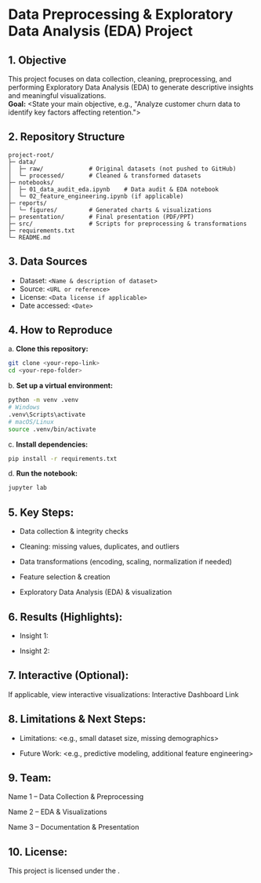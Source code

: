 # Data Preprocessing & Exploratory Data Analysis (EDA) Project

## 1. Objective
This project focuses on data collection, cleaning, preprocessing, and performing Exploratory Data Analysis (EDA) to generate descriptive insights and meaningful visualizations.  
**Goal:** <State your main objective, e.g., "Analyze customer churn data to identify key factors affecting retention.">

## 2. Repository Structure
```plaintext
project-root/
├─ data/
│  ├─ raw/             # Original datasets (not pushed to GitHub)
│  └─ processed/       # Cleaned & transformed datasets
├─ notebooks/
│  ├─ 01_data_audit_eda.ipynb    # Data audit & EDA notebook
│  └─ 02_feature_engineering.ipynb (if applicable)
├─ reports/
│  └─ figures/         # Generated charts & visualizations
├─ presentation/       # Final presentation (PDF/PPT)
├─ src/                # Scripts for preprocessing & transformations
├─ requirements.txt
└─ README.md
```

## 3. Data Sources
- Dataset: `<Name & description of dataset>`
- Source: `<URL or reference>`
- License: `<Data license if applicable>`
- Date accessed: `<Date>`

## 4. How to Reproduce
a. **Clone this repository:**
   ``` bash
   git clone <your-repo-link>
   cd <your-repo-folder>
   ```

b. **Set up a virtual environment:**
   ``` bash
   python -m venv .venv
   # Windows
   .venv\Scripts\activate
   # macOS/Linux
   source .venv/bin/activate

   ```

c. **Install dependencies:**
   ``` bash
   pip install -r requirements.txt
   ```

d. **Run the notebook:**
   ``` bash
   jupyter lab
   ```

## 5. Key Steps:
- Data collection & integrity checks

- Cleaning: missing values, duplicates, and outliers

- Data transformations (encoding, scaling, normalization if needed)

- Feature selection & creation

- Exploratory Data Analysis (EDA) & visualization

## 6. Results (Highlights):
- Insight 1: <Your key finding>

- Insight 2: <Another important observation>

## 7. Interactive (Optional):
If applicable, view interactive visualizations: Interactive Dashboard Link

## 8. Limitations & Next Steps:
- Limitations: <e.g., small dataset size, missing demographics>

- Future Work: <e.g., predictive modeling, additional feature engineering>

## 9. Team:
Name 1 – Data Collection & Preprocessing

Name 2 – EDA & Visualizations

Name 3 – Documentation & Presentation

## 10. License:
This project is licensed under the <Your License>.





